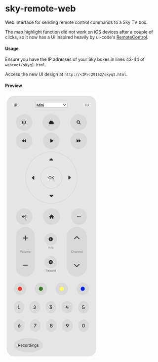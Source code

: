 # sky-remote-web

Web interface for sending remote control commands to a Sky TV box.

The map highlight function did not work on iOS devices after a couple of clicks, so it now has a UI inspired heavily by ui-code's [RemoteControl](https://github.com/ui-code/RemoteControl).

#### Usage

Ensure you have the IP adresses of your Sky boxes in lines 43-44 of `webroot/skyq1.html`.

Access the new UI design at `http://<IP>:29152/skyq1.html`.


#### Preview

<img src="remote.png" width="300">
